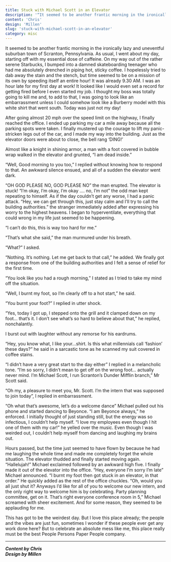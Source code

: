 ```yaml
---
title: Stuck with Michael Scott in an Elevator
description: '“It seemed to be another frantic morning in the ironically lazy and uneventful suburban town of Scranton...'
content: 'Chris'
design: 'Millen'
slug: 'stuck-with-michael-scott-in-an-elevator'
category: misc
---
```


It seemed to be another frantic morning in the ironically lazy and uneventful suburban town of Scranton, Pennsylvania. As usual, I went about my day, starting off with my essential dose of caffeine. On my way out of the rather serene Starbucks, I bumped into a damned skateboarding teenager who had me absolutely drenched in piping hot, sticky coffee. I hopelessly tried to dab away the stain and the stench, but time seemed to be on a mission of its own by speeding itself an entire hour! It was already 9.30 AM. I was an hour late for my first day at work! It looked like I would even set a record for getting fired before I even started my job. I thought my boss was totally going to kill me and, to add to that, I was going to look like an embarrassment unless I could somehow look like a Burberry model with this white shirt that went south. Today was just not my day!

After going almost 20 mph over the speed limit on the highway, I finally reached the office. I ended up parking my car a mile away because all the parking spots were taken. I finally mustered up the courage to lift my panic-stricken legs out of the car, and I made my way into the building. Just as the elevator doors were about to close, the bell rang ‘DING!’

Almost like a knight in shining armor, a man with a foot covered in bubble wrap walked in the elevator and grunted, “I am dead inside.”

“Well, Good morning to you too,” I replied without knowing how to respond to that. An awkward silence ensued, and all of a sudden the elevator went dark.

“OH GOD PLEASE NO, GOD PLEASE NO” the man erupted. The elevator is stuck! “I’m okay, I’m okay, I’m okay …. no, I’m not” the odd man kept repeating to himself. As if the day couldn’t get any worse, I had a panic attack. “Hey, we can get through this, just stay calm and I’ll try to call the building authorities.” the stranger immediately added after expressing his worry to the highest heavens. I began to hyperventilate, everything that could wrong in my life just seemed to be happening.

“I can’t do this, this is way too hard for me.”

“That’s what she said,” the man murmured under his breath.

“What?” I asked.

“Nothing. It’s nothing. Let me get back to that call,” he added. We finally got a response from one of the building authorities and I felt a sense of relief for the first time.

“You look like you had a rough morning,” I stated as I tried to take my mind off the situation.

“Well, I burnt my foot, so I’m clearly off to a hot start,” he said.

“You burnt your foot?” I replied in utter shock.

“Yes, today I got up, I stepped onto the grill and it clamped down on my foot… that’s it. I don’t see what’s so hard to believe about that,” he replied, nonchalantly.

I burst out with laughter without any remorse for his eardrums.

“Hey, you know what, I like your…shirt. Is this what millennials call ‘fashion’ these days?” he said in a sarcastic tone as he scanned my suit covered in coffee stains.

“I didn’t have a very great start to the day either” I replied in a melancholic tone.
“I’m so sorry, I didn’t mean to get off on the wrong foot… actually never mind. I’m Michael Scott, I run Scranton’s Dunder Mifflin branch,” Mr Scott said.

“Oh my, a pleasure to meet you, Mr. Scott. I’m the intern that was supposed to join today”, I replied in embarrassment.

“Oh what that’s awesome, let’s do a welcome dance” Michael pulled out his phone and started dancing to Beyonce. “I am Beyonce always,” he enforced. I initially thought of just standing still, but the energy was so infectious, I couldn’t help myself. “I love my employees even though I hit one of them with my car!” he yelled over the music. Even though I was weirded out, I couldn’t help myself from dancing and laughing my brains out.

Hours passed, but the time just seemed to have flown by because he had me laughing the whole time and made me completely forget the whole situation. The elevator thudded and finally started moving again. “Hallelujah!” Michael exclaimed followed by an awkward high five. I finally made it out of the elevator into the office. “Hey, everyone I’m sorry I’m late” Michael announced. “I burnt my foot then got stuck in an elevator, in that order.” He quickly added as the rest of the office chuckles. “Oh, would you all just shut it? Anyways I’d like for all of you to welcome our new intern, and the only right way to welcome him is by celebrating. Party planning committee, get on it. That’s right everyone conference room in 5,” Michael screamed with sheer excitement. And for some reason, they seemed to be applauding for me.

This has got to be the weirdest day. But I love this place already; the people and the vibes are just fun, sometimes I wonder if these people ever get any work done here? But to celebrate an absolute mess like me, this place really must be the best People Persons Paper People company.

---

**_Content by Chris_** <br>
**_Design by Millen_**
